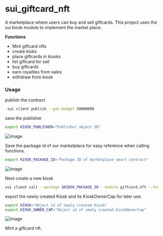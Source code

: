 # sui_giftcard_nft
A marketplace where users can buy and sell giftcards. This project uses the sui kiosk module to implement the market place.

**Functions**

* Mint giftcard nfts
* create kioks
* place giftcards in kiosks
* list giftcard for sell
* buy giftcards
* earn royalties from sales
* withdraw from kiosk

### Usage 

publish the contract 
```bash
 sui client publish --gas-budget 50000000
```

save the publisher
```bash
export KIOSK_PUBLISHER="Publisher object ID"
```
![image](https://github.com/4undRaiser/sui_giftcard_nft/assets/87926451/0f1fd886-4ba5-4ad5-b2f8-f2726bb3d059)


Save the package id of our marketplace for easy reference when calling functions.
```bash
export KIOSK_PACKAGE_ID="Package ID of marketplace smart contract"
```
![image](https://github.com/4undRaiser/sui_giftcard_nft/assets/87926451/df91781a-cca4-4230-8033-7f362d1614b1)


Next create a new kiosk
```bash
sui client call --package $KIOSK_PACKAGE_ID --module giftcard_nft --function new_kiosk --gas-budget 50000000
```

export the newly created Kiosk and its KioskOwnerCap for later use.
```bash
export KIOSK="Object id of newly created Kiosk"
export KIOSK_OWNER_CAP="Object id of newly created KioskOwnerCap"
```
![image](https://github.com/4undRaiser/sui_giftcard_nft/assets/87926451/ebe1794e-120b-45c1-aa58-7b10242bfad8)

Mint a giftcard nft.
```bash

```



